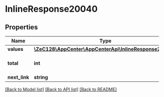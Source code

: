 # InlineResponse20040

## Properties
Name | Type | Description | Notes
------------ | ------------- | ------------- | -------------
**values** | [**\ZeC128\AppCenter\AppCenterApi\InlineResponse20039[]**](InlineResponse20039.md) |  | 
**total** | **int** | the total count of exports | [optional] 
**next_link** | **string** |  | [optional] 

[[Back to Model list]](../README.md#documentation-for-models) [[Back to API list]](../README.md#documentation-for-api-endpoints) [[Back to README]](../README.md)



